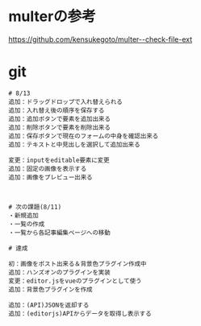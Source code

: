 # multerの参考

https://github.com/kensukegoto/multer--check-file-ext


# git

```
# 8/13
追加：ドラッグドロップで入れ替えられる
追加：入れ替え後の順序を保存する
追加：追加ボタンで要素を追加出来る
追加：削除ボタンで要素を削除出来る
追加：保存ボタンで現在のフォームの中身を確認出来る
追加：テキストと中見出しを選択して追加出来る

変更：inputをeditable要素に変更
追加：固定の画像を表示する
追加：画像をプレビュー出来る



# 次の課題(8/11)
・新規追加
・一覧の作成
・一覧から各記事編集ページへの移動

# 達成

初：画像をポスト出来る＆背景色プラグイン作成中
追加：ハンズオンのプラグインを実装
変更：editor.jsをvueのプラグインとして使う
追加：背景色プラグインを作成

追加：(API)JSONを返却する
追加：(editorjs)APIからデータを取得し表示する


```